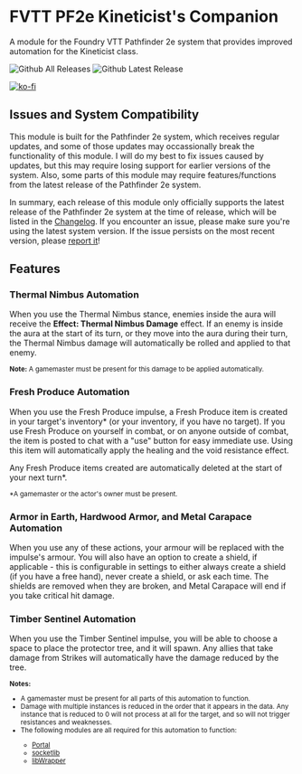# FVTT PF2e Kineticist's Companion
A module for the Foundry VTT Pathfinder 2e system that provides improved automation for the Kineticist class.

![Github All Releases](https://img.shields.io/github/downloads/JDCalvert/pf2e-kineticists-companion/total.svg)
![Github Latest Release](https://img.shields.io/github/downloads/JDCalvert/pf2e-kineticists-companion/1.3.1/total)

[![ko-fi](https://ko-fi.com/img/githubbutton_sm.svg)](https://ko-fi.com/jdcalvert)

## Issues and System Compatibility
This module is built for the Pathfinder 2e system, which receives regular updates, and some of those updates may occassionally break the functionality of this module. I will do my best to fix issues caused by updates, but this may require losing support for earlier versions of the system. Also, some parts of this module may require features/functions from the latest release of the Pathfinder 2e system.

In summary, each release of this module only officially supports the latest release of the Pathfinder 2e system at the time of release, which will be listed in the [Changelog](/CHANGELOG.md). If you encounter an issue, please make sure you're using the latest system version. If the issue persists on the most recent version, please [report it](https://github.com/JDCalvert/pf2e-kineticists-companion/issues/new)!

## Features

### Thermal Nimbus Automation
When you use the Thermal Nimbus stance, enemies inside the aura will receive the <b>Effect: Thermal Nimbus Damage</b> effect. If an enemy is inside the aura at the
start of its turn, or they move into the aura during their turn, the Thermal Nimbus damage will automatically be rolled and applied to that enemy.

<small><b>Note:</b> A gamemaster must be present for this damage to be applied automatically.</small>

### Fresh Produce Automation
When you use the Fresh Produce impulse, a Fresh Produce item is created in your target's inventory* (or your inventory, if you have no target). If you use Fresh
Produce on yourself in combat, or on anyone outside of combat, the item is posted to chat with a "use" button for easy immediate use. Using this item will
automatically apply the healing and the void resistance effect.

Any Fresh Produce items created are automatically deleted at the start of your next turn*.

<small>*A gamemaster or the actor's owner must be present.</small>

### Armor in Earth, Hardwood Armor, and Metal Carapace Automation
When you use any of these actions, your armour will be replaced with the impulse's armour. You will also have an option to create a shield, if applicable - this is configurable in settings to either always create a shield (if you have a free hand), never create a shield, or ask each time. The shields are removed when they are broken, and Metal Carapace will end if you take critical hit damage.

### Timber Sentinel Automation
When you use the Timber Sentinel impulse, you will be able to choose a space to place the protector tree, and it will spawn. Any allies that take damage from
Strikes will automatically have the damage reduced by the tree.

<small>
    <b>Notes:</b>
    <ul>
        <li>A gamemaster must be present for all parts of this automation to function.</li>
        <li>Damage with multiple instances is reduced in the order that it appears in the data. Any instance that is reduced to 0 will not process at all for the target, and so will not trigger resistances and weaknesses.</li>
        <li>The following modules are all required for this automation to function:</li>
        <ul>
            <li><a href="https://foundryvtt.com/packages/portal-lib">Portal</a></li>
            <li><a href="https://foundryvtt.com/packages/socketlib">socketlib</a></li>
            <li><a href="https://foundryvtt.com/packages/lib-wrapper">libWrapper</a></li>
        </ul>
    </ul>
</small>